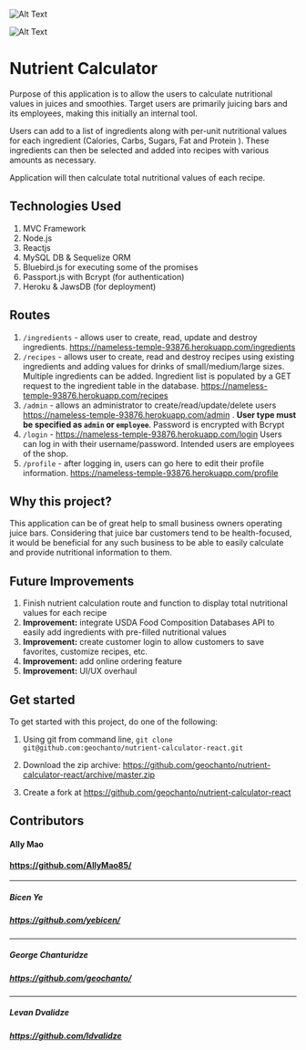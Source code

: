 ![Alt Text](nu_1.gif)

![Alt Text](nu_2.gif)

# Nutrient Calculator
Purpose of this application is to allow the users to calculate nutritional values in juices and smoothies.
Target users are primarily juicing bars and its employees, making this initially an internal tool.

Users can add to a list of ingredients along with per-unit nutritional values for each ingredient (Calories, Carbs, Sugars, Fat and Protein ). These ingredients can then be selected and added into recipes with various amounts as necessary. 

Application will then calculate total nutritional values of each recipe.

## Technologies Used
1. MVC Framework
2. Node.js
3. Reactjs
4. MySQL DB & Sequelize ORM
5. Bluebird.js for executing some of the promises
6. Passport.js with Bcrypt (for authentication)
7. Heroku & JawsDB (for deployment)

## Routes
1. `/ingredients` - allows user to create, read, update and destroy ingredients. https://nameless-temple-93876.herokuapp.com/ingredients
2. `/recipes` - allows user to create, read and destroy recipes using existing ingredients and adding values for drinks of small/medium/large sizes. Multiple ingredients can be added. Ingredient list is populated by a GET request to the ingredient table in the database. https://nameless-temple-93876.herokuapp.com/recipes
3. `/admin` - allows an administrator to create/read/update/delete users https://nameless-temple-93876.herokuapp.com/admin . **User type must be specified as `admin` or `employee`**. Password is encrypted with Bcrypt
4. `/login` - https://nameless-temple-93876.herokuapp.com/login Users can log in with their username/password. Intended users are employees of the shop.
5. `/profile` - after logging in, users can go here to edit their profile information. https://nameless-temple-93876.herokuapp.com/profile

## Why this project?
This application can be of great help to small business owners operating juice bars. Considering that juice bar customers tend to be health-focused, it would be beneficial for any such business to be able to easily calculate and provide nutritional information to them.

## Future Improvements
1. Finish nutrient calculation route and function to display total nutritional values for each recipe
2. **Improvement:** integrate USDA Food Composition Databases API to easily add ingredients with pre-filled nutritional values
3. **Improvement:** create customer login to allow customers to save favorites, customize recipes, etc.
4. **Improvement:** add online ordering feature
5. **Improvement:** UI/UX overhaul

## Get started
To get started with this project, do one of the following:

1. Using git from command line, `git clone git@github.com:geochanto/nutrient-calculator-react.git` 

2. Download the zip archive: https://github.com/geochanto/nutrient-calculator-react/archive/master.zip

3. Create a fork at https://github.com/geochanto/nutrient-calculator-react

## Contributors
#### Ally Mao
#### https://github.com/AllyMao85/
---
##### Bicen Ye
##### https://github.com/yebicen/
---
##### George Chanturidze
##### https://github.com/geochanto/
---
##### Levan Dvalidze
##### https://github.com/ldvalidze
